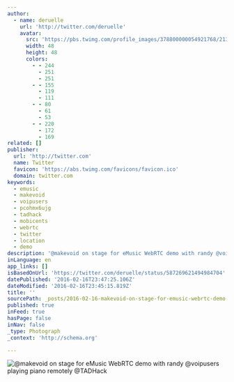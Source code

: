 ```yaml
---
author:
  - name: deruelle
    url: 'http://twitter.com/deruelle'
    avatar:
      src: 'https://pbs.twimg.com/profile_images/378800000054921768/213c07455e992ab8b5d3e6b1f70eb797_normal.jpeg'
      width: 48
      height: 48
      colors:
        - - 244
          - 251
          - 251
        - - 155
          - 119
          - 111
        - - 80
          - 61
          - 53
        - - 220
          - 172
          - 169
related: []
publisher:
  url: 'http://twitter.com'
  name: Twitter
  favicon: 'https://abs.twimg.com/favicons/favicon.ico'
  domain: twitter.com
keywords:
  - emusic
  - makevoid
  - voipusers
  - pcohmx6ujg
  - tadhack
  - mobicents
  - webrtc
  - twitter
  - location
  - demo
description: '@makevoid on stage for eMusic WebRTC demo with randy @voipusers playing piano remotely @TADHack'
inLanguage: en
app_links: []
isBasedOnUrl: 'https://twitter.com/deruelle/status/587269621494984704'
datePublished: '2016-02-16T23:47:25.106Z'
dateModified: '2016-02-16T23:45:15.819Z'
title: ''
sourcePath: _posts/2016-02-16-makevoid-on-stage-for-emusic-webrtc-demo-with-randy-voipus.md
published: true
inFeed: true
hasPage: false
inNav: false
_type: Photograph
_context: 'http://schema.org'

---
```

![&commat;makevoid on stage for eMusic WebRTC demo with randy &commat;voipusers playing piano remotely &commat;TADHack](https://pbs.twimg.com/media/CCZmmuuWEAA-8t9.jpg:large)